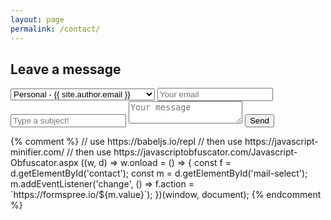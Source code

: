 ```yaml
---
layout: page
permalink: /contact/
---
```


## Leave a message

<form id="contact" method="POST" action="https://formspree.io/matheus.costa.vieira@gmail.com">
  <input type="hidden" name="_next" value="{{ "/contact/thanks/" | prepend: site.baseurl }}" />
  <input type="hidden" name="_language" value="en-US" />
  <select id="mail-select">
    <option value="{{ site.author.email }}" selected>Personal - {{ site.author.email }}</option>
    <option value="{{ site.author.email-prof }}">Teacher - {{ site.author.email-prof }}</option>
  </select>
  <input type="email" name="email" placeholder="Your email" required />
  <input type="text" name="_subject" placeholder="Type a subject!" required />
  <textarea name="message" placeholder="Your message" required></textarea>
  <button type="submit" class="btn btn-ghost">Send</button>
</form>
<script>
  var _0xee9e=["\x75\x73\x65\x20\x73\x74\x72\x69\x63\x74","\x6F\x6E\x6C\x6F\x61\x64","\x63\x6F\x6E\x74\x61\x63\x74","\x67\x65\x74\x45\x6C\x65\x6D\x65\x6E\x74\x42\x79\x49\x64","\x6D\x61\x69\x6C\x2D\x73\x65\x6C\x65\x63\x74","\x63\x68\x61\x6E\x67\x65","\x61\x63\x74\x69\x6F\x6E","\x68\x74\x74\x70\x73\x3A\x2F\x2F\x66\x6F\x72\x6D\x73\x70\x72\x65\x65\x2E\x69\x6F\x2F","\x76\x61\x6C\x75\x65","\x61\x64\x64\x45\x76\x65\x6E\x74\x4C\x69\x73\x74\x65\x6E\x65\x72"];_0xee9e[0];!function(_0xdbdex1,_0xdbdex2){_0xdbdex1[_0xee9e[1]]= function(){var _0xdbdex1=_0xdbdex2[_0xee9e[3]](_0xee9e[2]),_0xdbdex3=_0xdbdex2[_0xee9e[3]](_0xee9e[4]);_0xdbdex3[_0xee9e[9]](_0xee9e[5],function(){return _0xdbdex1[_0xee9e[6]]= _0xee9e[7]+ _0xdbdex3[_0xee9e[8]]})}}(window,document)
</script>
{% comment %}
// use https://babeljs.io/repl
// then use https://javascript-minifier.com/
// then use https://javascriptobfuscator.com/Javascript-Obfuscator.aspx
((w, d) => w.onload = () => {
  const f = d.getElementById('contact');
  const m = d.getElementById('mail-select');
  m.addEventListener('change', () => f.action = `https://formspree.io/${m.value}`);
})(window, document);
{% endcomment %}